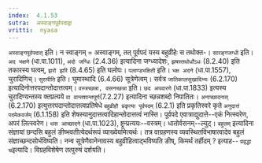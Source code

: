 ```yaml
---
index:  4.1.53
sutra:  अस्वाङ्गपूर्वपदाद्वा
vritti:  nyasa
---
```


`अस्वाङ्गपूर्वपदात्` इति। न स्वाङ्गम् = अस्वाङ्गम्, तत् पूर्वपदं यस्य बहुव्रीहेः स तथोक्त-। `सारङ्गजग्धी` इति। `अद भक्षणे` (धा.पा.1011), `अदो जग्धिः` (2.4.36) इत्यादिना जग्ध्यादेशः, `झषस्तथोर्धोऽधः` (8.2.40) इति तकारस्य घत्वम्, `झरो झरि` (8.4.65) इति घलोपः। `पलाण्डभक्षिती` इति। `भक्ष अदने` (धा.पा.1557), चुरादिणिच्। `सुरापीति` इति। घुमास्थादि (6.4.66) सूत्रेणेत्वम्। सर्वत्र `जातिकालसुखादिभ्यः` (6.2.170) इत्यादिनोत्तरपदान्तोदात्तत्वम्।
`वस्त्रच्छन्ना, वसनच्छन्ना` इति। `छद अपवारणे` (धा.पा.1833) इत्यस्य चुरादिण्यन्तस्य क्तप्रत्यये `वा वान्तशान्तपूर्ण`(7.2.27) इत्यादिना च्छन्नशब्दो निपातितः। `अनाच्छादनात्` (6.2.170) इत्युत्तरपदान्तोदात्तत्वप्रतिषेधे `बहुव्रीहौ प्रकृत्या पूर्वपदम्` (6.2.1) इति प्रकृतिस्वरे कृते `अनुदात्तं पदमेकवर्जम्` (6.1.158) इति शेषस्यानुदात्तत्वादिहान्तोदात्तत्वं नास्ति। पूर्वपदे एवात्राद्युदात्ते--एकं नित्स्वरेण, अपरं लित्स्वरेण। `थस आच्छादने` (धा.पा.1023), ष्ट्रन्प्रत्ययः--वस्त्रम्। धातोर्वसनम्--ल्युट्।
`बहुलम्` इत्यादिना संज्ञायां छन्दसि बहुलं ङीष्भवतीत्येदर्थरूपं व्याख्येयमित्यर्थः। तत्र वाग्रहणस्य व्यवस्थितविभाषात्वादेव बहुलं संज्ञाच्छन्दसोर्भविष्यति। नन्व सूत्रेणैवानेनावस्य बहुव्रीहित्वाद्भविष्यति ङीष्, किमर्थं तर्हीदम् ? इत्याह-- `प्रवृद्धा च`इत्यादि। विग्रहविशेषेण तत्पुरुषं दर्शयति।

